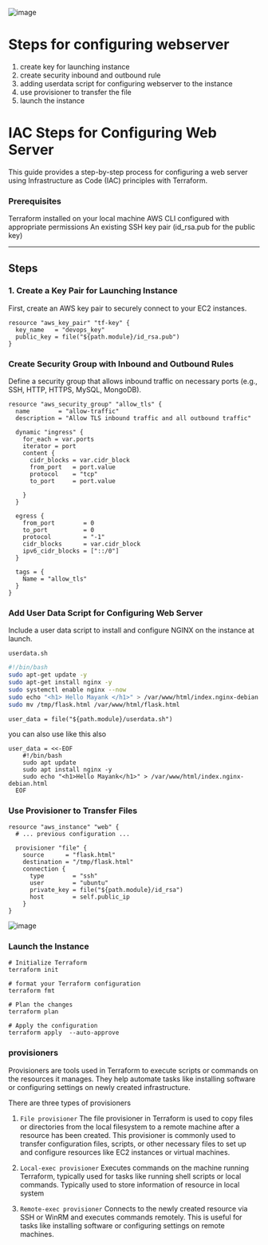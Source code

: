 
![image](https://github.com/mayaworld13/terraform-nginx-webserver/assets/127987256/602e7344-f123-42a2-a518-117211a21cdd)

#  Steps for configuring webserver
1. create key for launching instance
2. create security inbound and outbound rule
3. adding userdata script for configuring webserver to the instance
4. use provisioner to transfer the file
5. launch the instance


# IAC Steps for Configuring Web Server

This guide provides a step-by-step process for configuring a web server using Infrastructure as Code (IAC) principles with Terraform.

### Prerequisites
Terraform installed on your local machine
AWS CLI configured with appropriate permissions
An existing SSH key pair (id_rsa.pub for the public key)

---

## Steps

### 1. Create a Key Pair for Launching Instance

First, create an AWS key pair to securely connect to your EC2 instances.

```hcl
resource "aws_key_pair" "tf-key" {
  key_name   = "devops_key"
  public_key = file("${path.module}/id_rsa.pub")
}
```

### Create Security Group with Inbound and Outbound Rules

Define a security group that allows inbound traffic on necessary ports (e.g., SSH, HTTP, HTTPS, MySQL, MongoDB).

```hcl
resource "aws_security_group" "allow_tls" {
  name        = "allow-traffic"
  description = "Allow TLS inbound traffic and all outbound traffic"

  dynamic "ingress" {
    for_each = var.ports
    iterator = port
    content {
      cidr_blocks = var.cidr_block
      from_port   = port.value
      protocol    = "tcp"
      to_port     = port.value

    }
  }

  egress {
    from_port        = 0
    to_port          = 0
    protocol         = "-1"
    cidr_blocks      = var.cidr_block
    ipv6_cidr_blocks = ["::/0"]
  }

  tags = {
    Name = "allow_tls"
  }
}
```

### Add User Data Script for Configuring Web Server

Include a user data script to install and configure NGINX on the instance at launch.

`userdata.sh`

```bash
#!/bin/bash
sudo apt-get update -y
sudo apt-get install nginx -y
sudo systemctl enable nginx --now
sudo echo "<h1> Hello Mayank </h1>" > /var/www/html/index.nginx-debian.html
sudo mv /tmp/flask.html /var/www/html/flask.html
```
```hcl
user_data = file("${path.module}/userdata.sh")
```

you can also use like this also

```hcl
user_data = <<-EOF
    #!/bin/bash
    sudo apt update
    sudo apt install nginx -y
    sudo echo "<h1>Hello Mayank</h1>" > /var/www/html/index.nginx-debian.html
  EOF
```

### Use Provisioner to Transfer Files

```hcl
resource "aws_instance" "web" {
  # ... previous configuration ...

  provisioner "file" {
    source      = "flask.html"
    destination = "/tmp/flask.html"
    connection {
      type        = "ssh"
      user        = "ubuntu"
      private_key = file("${path.module}/id_rsa")
      host        = self.public_ip
    }
}
```
![image](https://github.com/mayaworld13/terraform-nginx-webserver/assets/127987256/c98519a6-ce9c-4140-9b1d-0c1b69b41ab0)


### Launch the Instance

```hcl
# Initialize Terraform
terraform init

# format your Terraform configuration
terraform fmt

# Plan the changes
terraform plan

# Apply the configuration
terraform apply  --auto-approve
```

### provisioners
Provisioners are tools used in Terraform to execute scripts or commands on the resources it manages. They help automate tasks like installing software or configuring settings on newly created infrastructure.

There are three types of provisioners

1. `File provisioner`
The file provisioner in Terraform is used to copy files or directories from the local filesystem to a remote machine after a resource has been created. This provisioner is commonly used to transfer configuration files, scripts, or other necessary files to set up and configure resources like EC2 instances or virtual machines.

2. `Local-exec provisioner`
Executes commands on the machine running Terraform, typically used for tasks like running shell scripts or local commands.
Typically used to store information of resource in local system

4. `Remote-exec provisioner`
Connects to the newly created resource via SSH or WinRM and executes commands remotely. This is useful for tasks like installing software or configuring settings on remote machines.
   


